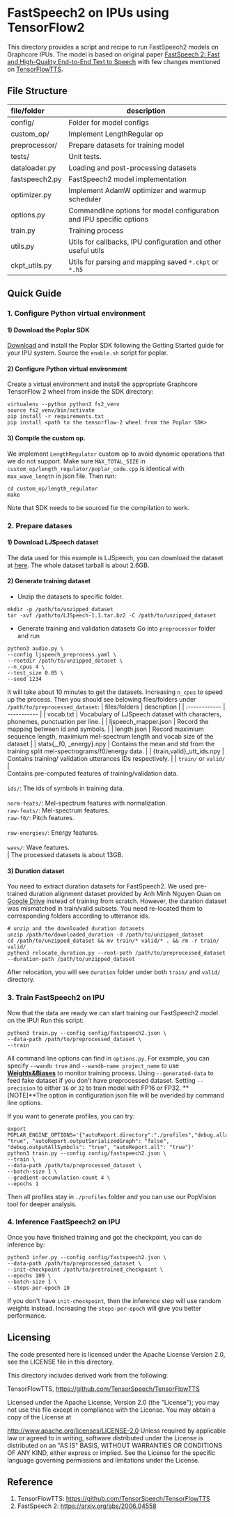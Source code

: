 # FastSpeech2 on IPUs using TensorFlow2
This directory provides a script and recipe to run FastSpeech2 models on Graphcore IPUs. The model is based on original paper [FastSpeech 2: Fast and High-Quality End-to-End Text to Speech](https://arxiv.org/abs/2006.04558) with few changes mentioned on [TensorFlowTTS](https://github.com/TensorSpeech/TensorFlowTTS/tree/master/examples/fastspeech2#whats-difference-).

## File Structure
| file/folder      | description                 |
| :--------------- | --------------------------- |
| config/         | Folder for model configs    |
| custom_op/             | Implement LengthRegular op          |
| preprocessor/    | Prepare datasets for training model     |
| tests/      | Unit tests.         |
| dataloader.py       | Loading and post-processing datasets |
| fastspeech2.py | FastSpeech2 model implementation     |
| optimizer.py          | Implement AdamW optimizer and warmup scheduler |
| options.py   | Commandline options for model configuration and IPU specific options|
| train.py          | Training process           |
| utils.py | Utils for callbacks, IPU configuration and other useful utils |
| ckpt_utils.py          | Utils for parsing and mapping saved `*.ckpt` or `*.h5`|

## Quick Guide
### 1. Configure Python virtual environment
#### 1) Download the Poplar SDK
[Download](https://downloads.graphcore.ai/) and install the Poplar SDK following the Getting Started guide for your IPU system. Source the `enable.sh` script for poplar.

#### 2) Configure Python virtual environment

Create a virtual environment and install the appropriate Graphcore TensorFlow 2 wheel from inside the SDK directory:

```
virtualenv --python python3 fs2_venv
source fs2_venv/bin/activate
pip install -r requirements.txt
pip install <path to the tensorflow-2 wheel from the Poplar SDK>
```

#### 3) Compile the custom op.
We implement `LengthRegulator` custom op to avoid dynamic operations that we do not support. Make sure `MAX_TOTAL_SIZE` in `custom_op/length_regulator/poplar_code.cpp` is identical with `max_wave_length` in json file. Then run:
```
cd custom_op/length_regulator
make
```
Note that SDK needs to be sourced for the compilation to work.

### 2. Prepare datases
#### 1) Download LJSpeech dataset
The data used for this example is LJSpeech, you can download the dataset at [here](https://keithito.com/LJ-Speech-Dataset/). The whole dataset tarball is about 2.6GB.

#### 2) Generate training dataset
- Unzip the datasets to specific folder.
```
mkdir -p /path/to/unzipped_dataset
tar -xvf /path/to/LJSpeech-1.1.tar.bz2 -C /path/to/unzipped_dataset
```
- Generate training and validation datasets
Go into `preprocessor` folder and run
```
python3 audio.py \
--config ljspeech_preprocess.yaml \
--rootdir /path/to/unzipped_dataset \
--n_cpus 4 \
--test_size 0.05 \
--seed 1234
```
It will take about 10 minutes to get the datasets. Increasing `n_cpus` to speed up the process. Then you should see belowing files/folders under `/path/to/preprocessed_dataset`:
| files/folders | description |
| :------------ | ----------- |
| vocab.txt | Vocabulary of LJSpeech dataset with characters, phonemes, punctuation per line. |
| ljspeech_mapper.json | Record the mapping between id and symbols. |
| length.json | Record maximium sequence length, maximium mel-spectrum length and vocab size of  the dataset |
| stats{,_f0, _energy}.npy | Contains the mean and std from the training split mel-spectrograms/f0/energy data. |
| {train,valid}_utt_ids.npy | Contains training/ validation utterances IDs respectively. |
| `train/` or `valid/` | <br>Contains pre-computed features of training/validation data.</br> <br>`ids/`: The ids of symbols in training data.</br> <br>`norm-feats/`: Mel-spectrum features with normalization. <br>`raw-feats/`: Mel-spectrum features. <br>`raw-f0/`: Pitch features.</br> <br>`raw-energies/`: Energy features.</br> <br>`wavs/`: Wave features.</br> |
The processed datasets is about 13GB.
#### 3) Duration dataset
You need to extract duration datasets for FastSpeech2. We used pre-trained duration alignment dataset provided by Anh Minh Nguyen Quan on [Google Drive](https://drive.google.com/drive/u/0/folders/1kaPXRdLg9gZrll9KtvH3-feOBMM8sn3_) instead of training from scratch.
However, the duration dataset was mismatched in  train/valid subsets. You need re-located them to corresponding folders according to utterance ids.

```
# unzip and the downloaded duration datasets
unzip /path/to/downloaded_duration -d /path/to/unzipped_dataset
cd /path/to/unzipped_dataset && mv train/* valid/* . && rm -r train/ valid/
python3 relocate_duration.py --root-path /path/to/preprocessed_dataset --duration-path /path/to/unzipped_dataset
```
After relocation, you will see `duration` folder under both `train/` and `valid/` directory.
### 3. Train FastSpeech2 on IPU
Now that the data are ready we can start training our FastSpeech2 model on the IPU! Run this script:
```shell
python3 train.py --config config/fastspeech2.json \
--data-path /path/to/preprocessed_dataset \
--train
```
All command line options can find in `options.py`. For example, you can specify `--wandb true` and `--wandb-name project_name` to use [**Weights&Biases**](https://github.com/wandb/client) to monitor training process. Using `--generated-data` to feed fake dataset if you don't have preprocessed dataset. Setting `--precision` to either `16` or `32` to train model with FP16 or FP32.
**[NOTE]**The option in configuration json file will be overided by command line options.

If you want to generate profiles, you can try:
```
export POPLAR_ENGINE_OPTIONS='{"autoReport.directory":"./profiles","debug.allowOutOfMemory": "true", "autoReport.outputSerializedGraph": "false", "debug.outputAllSymbols": "true", "autoReport.all": "true"}'
python3 train.py --config config/fastspeech2.json \
--train \
--data-path /path/to/preprocessed_dataset \
--batch-size 1 \
--gradient-accumulation-count 4 \
--epochs 1
```
Then all profiles stay in `./profiles` folder and you can use our PopVision tool for deeper analysis.
### 4. Inference FastSpeech2 on IPU
Once you have finished training and got the checkpoint, you can do inference by:
```
python3 infer.py --config config/fastspeech2.json \
--data-path /path/to/preprocessed_dataset \
--init-checkpoint /path/to/pretrained_checkpoint \
--epochs 100 \
--batch-size 1 \
--steps-per-epoch 10
```
If you don't have `init-checkpoint`, then the inference step will use random weights instead. Increasing the `steps-per-epoch` will give you better performance.
## Licensing
The code presented here is licensed under the Apache License Version 2.0, see the LICENSE file in this directory.

This directory includes derived work from the following:

TensorFlowTTS, https://github.com/TensorSpeech/TensorFlowTTS

Licensed under the Apache License, Version 2.0 (the "License"); you may not use this file except in compliance with the License. You may obtain a copy of the License at

http://www.apache.org/licenses/LICENSE-2.0
Unless required by applicable law or agreed to in writing, software distributed under the License is distributed on an "AS IS" BASIS, WITHOUT WARRANTIES OR CONDITIONS OF ANY KIND, either express or implied. See the License for the specific language governing permissions and limitations under the License.

## Reference
1. TensorFlowTTS: https://github.com/TensorSpeech/TensorFlowTTS
2. FastSpeech 2: https://arxiv.org/abs/2006.04558
